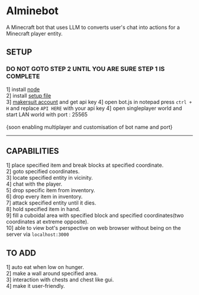 # AIminebot
A Minecraft bot that uses LLM to converts user's chat into actions for a Minecraft player entity.
## SETUP

### DO NOT GOTO STEP 2 UNTIL YOU ARE SURE STEP 1 IS COMPLETE

1] install [node](https://nodejs.org/en/download)<br>
2] install [setup file](https://github.com/Seshrut/AIminebot/releases)<br>
3] [makersuit account](https://makersuite.google.com/) and get api key
4] open bot.js in notepad press `ctrl + H` and replace `API HERE` with your api key
4] open singleplayer world and start LAN world with port : 25565<br><br>
{soon enabling multiplayer and customisation of bot name and port}
<hr>

## CAPABILITIES
1] place specified item and break blocks at specified coordinate.<br>
2] goto specified coordinates.<br>
3] locate specified entity in vicinity.<br>
4] chat with the player.<br>
5] drop specific item from inventory.<br>
6] drop every item in inventory.<br>
7] attack specified entity until it dies.<br>
8] hold specified item in hand.<br>
9] fill a cuboidal area with specified block and specified coordinates(two coordinates at extreme opposite).<br>
10] able to view bot's perspective on web browser without being on the server via `localhost:3000`

## TO ADD
1] auto eat when low on hunger.<br>
2] make a wall around specified area.<br>
3] interaction with chests and chest like gui.<br>
4] make it user-friendly.<br>
